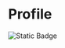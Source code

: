 # Profile
![Static Badge](https://img.shields.io/badge/:badgeContent?style=flat&logo=django&color=%23092E20)
